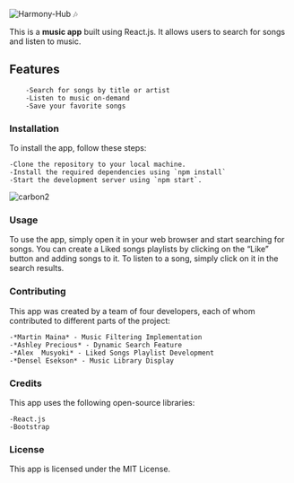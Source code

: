 ![Harmony-Hub 🎶](https://github.com/Edensel/harmony-hub/assets/144494588/b2c6c87d-95cd-459b-9a36-aed3152be2cd)

This is a **music app** built using React.js. It allows users to search for songs and listen to music.

## Features
		-Search for songs by title or artist
		-Listen to music on-demand
		-Save your favorite songs 

### Installation
To install the app, follow these steps:

	-Clone the repository to your local machine.
	-Install the required dependencies using `npm install`
	-Start the development server using `npm start`.
![carbon2](https://github.com/Edensel/harmony-hub/assets/144494588/a6cf7c6a-cfca-4b65-97f1-1588282a4f2c)

### Usage
To use the app, simply open it in your web browser and start searching for songs. You can create a Liked songs playlists by clicking on the “Like” button and adding songs to it. To listen to a song, simply click on it in the search results.

### Contributing
This app was created by a team of four developers, each of whom contributed to different parts of the project:

	-*Martin Maina* - Music Filtering Implementation
	-*Ashley Precious* - Dynamic Search Feature
	-*Alex  Musyoki* - Liked Songs Playlist Development
	-*Densel Esekson* - Music Library Display
 
### Credits
This app uses the following open-source libraries:

	-React.js
	-Bootstrap

### License
This app is licensed under the MIT License.
